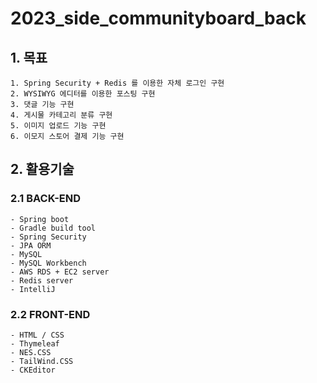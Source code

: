 # 2023_side_communityboard_back
## 1. 목표
```
1. Spring Security + Redis 를 이용한 자체 로그인 구현
2. WYSIWYG 에디터를 이용한 포스팅 구현
3. 댓글 기능 구현
4. 게시물 카테고리 분류 구현
5. 이미지 업로드 기능 구현
6. 이모지 스토어 결제 기능 구현
```
## 2. 활용기술
### 2.1 BACK-END
  ```
  - Spring boot
  - Gradle build tool
  - Spring Security
  - JPA ORM
  - MySQL
  - MySQL Workbench
  - AWS RDS + EC2 server
  - Redis server
  - IntelliJ
  ```
 ### 2.2 FRONT-END
  ```
  - HTML / CSS
  - Thymeleaf
  - NES.CSS
  - TailWind.CSS
  - CKEditor
  ```
